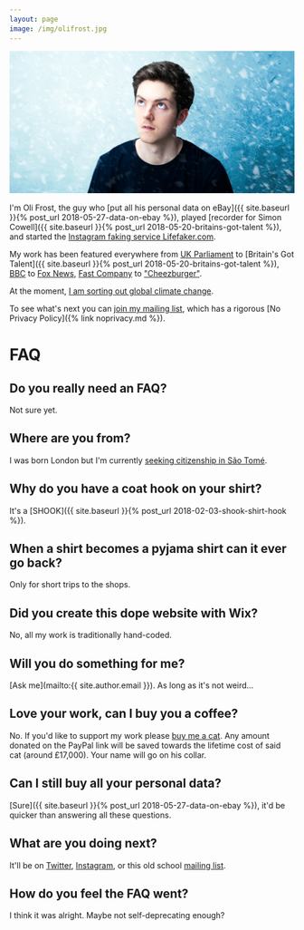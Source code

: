 ```yaml
---
layout: page
image: /img/olifrost.jpg
---
```

![Oli Frost](/img/olifrost.jpg)

I'm Oli Frost, the guy who [put all his personal data on eBay]({{ site.baseurl }}{% post_url 2018-05-27-data-on-ebay %}), played [recorder for Simon Cowell]({{ site.baseurl }}{% post_url 2018-05-20-britains-got-talent %}), and started the [Instagram faking service Lifefaker.com](http://lifefaker.com).

My work has been featured everywhere from [UK Parliament](http://thehomelessperiod.com) to [Britain's Got Talent]({{ site.baseurl }}{% post_url 2018-05-20-britains-got-talent %}), [BBC](https://www.bbc.co.uk/bbcthree/article/10f77fff-06ed-4c11-a91a-d1413df96d23) to [Fox News](http://www.foxnews.com/tech/2018/05/30/facebook-user-auctions-personal-data-on-ebay-for-99-cents-and-bids-soar-sell-it-to-advertisers-or-whatever.html), [Fast Company](https://www.fastcompany.com/90173378/flopstarter-is-kickstarter-for-really-really-really-bad-ideas) to ["Cheezburger"](https://cheezburger.com/3832325/flopstarter-unveils-a-series-of-twisted-inventions-which-would-never-appear-on-kickstarter).

At the moment, [I am sorting out global climate change](/refrost).

To see what's next you can [join my mailing list](#footer), which has a rigorous [No Privacy Policy]({% link noprivacy.md %}).

# FAQ

## Do you really need an FAQ?
Not sure yet.

## Where are you from?
I was born London but I'm currently [seeking citizenship in São Tomé](/blog/sao-tome-citizen/).

## Why do you have a coat hook on your shirt?
It's a [SHOOK]({{ site.baseurl }}{% post_url 2018-02-03-shook-shirt-hook %}).

## When a shirt becomes a pyjama shirt can it ever go back?
Only for short trips to the shops.

## Did you create this dope website with Wix?
No, all my work is traditionally hand-coded.

## Will you do something for me?
[Ask me](mailto:{{ site.author.email }}). As long as it's not weird…

## Love your work, can I buy you a coffee?
No. If you'd like to support my work please [buy me a cat](https://paypal.me/olifrost). Any amount donated on the PayPal link will be saved towards the lifetime cost of said cat (around £17,000). Your name will go on his collar.

## Can I still buy all your personal data?
[Sure]({{ site.baseurl }}{% post_url 2018-05-27-data-on-ebay %}), it'd be quicker than answering all these questions.

## What are you doing next?
It'll be on <a href="https://twitter.com/{{ site.author.twitter }}">Twitter</a>, <a href="https://www.instagram.com/{{ site.author.instagram }}">Instagram</a>, or this old school <a href="mailto:{{ site.author.email }}?subject=I'd like to join the mailing list&">mailing list</a>.

## How do you feel the FAQ went?
I think it was alright. Maybe not self-deprecating enough?
